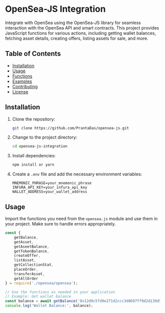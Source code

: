 # OpenSea-JS Integration

Integrate with OpenSea using the OpenSea-JS library for seamless interaction with the OpenSea API and smart contracts. This project provides JavaScript functions for various actions, including getting wallet balances, fetching asset details, creating offers, listing assets for sale, and more.

## Table of Contents

- [Installation](#installation)
- [Usage](#usage)
- [Functions](#functions)
- [Examples](#examples)
- [Contributing](#contributing)
- [License](#license)

## Installation

1. Clone the repository:

    ```bash
    git clone https://github.com/PrantaDas/opensea-js.git
    ```

2. Change to the project directory:

    ```bash
    cd opensea-js-integration
    ```

3. Install dependencies:

    ```bash
    npm install or yarn
    ```

4. Create a `.env` file and add the necessary environment variables:

    ```env
    MNEMONIC_PHRASE=your_mnemonic_phrase
    INFURA_API_KEY=your_infura_api_key
    WALLET_ADDRESS=your_wallet_address
    ```

## Usage

Import the functions you need from the `opensea.js` module and use them in your project. Make sure to handle errors appropriately.

```javascript
const {
    getBalance,
    getAsset,
    getAseetBalance,
    getTokenBalance,
    createOffer,
    listAsset,
    getCollectionStat,
    placeOrder,
    transferAsset,
    getAllOrder
} = require('./opensea/opensea');

// Use the functions as needed in your application
// Example: Get wallet balance
const balance = await getBalance('0x12d9c5fd9e271d2ccc3d8697ff9d2d139d534108');
console.log('Wallet Balance:', balance);
